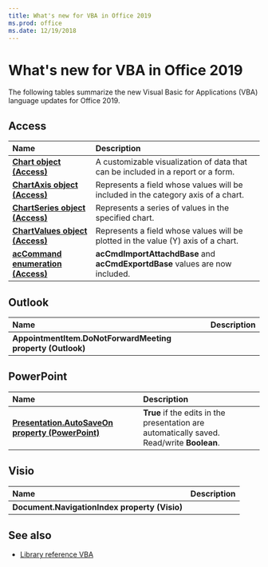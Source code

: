 ```yaml
---
title: What's new for VBA in Office 2019
ms.prod: office
ms.date: 12/19/2018
---
```


# What's new for VBA in Office 2019

<!--From Elizabeth 12/18/18 - There are actually a whole bunch of items that need to get added but some of the hosts teams don’t have the resources to add the docs. I decided to start with what I had: confirmed items that are doc’d, confirmed items that should be doc’d. I’m not in a hurry to add it to the TOC, and I have a task that we should update the various hosts articles that reference the “What’s in Office 2016” article to instead reference the 2019 one. That’ll probably be next month though as I’m going on vacation later this week. Instructions: push live, but do not add to TOC yet.-->

The following tables summarize the new Visual Basic for Applications (VBA) language updates for Office 2019.

## Access

|Name|Description|
|:-----|:-----|
|**[Chart object (Access)](../../api/access.chart.md)** | A customizable visualization of data that can be included in a report or a form.|
|**[ChartAxis object (Access)](../../api/access.chartaxis.md)** | Represents a field whose values will be included in the category axis of a chart.|
|**[ChartSeries object (Access)](../../api/access.chartseries.md)** | Represents a series of values in the specified chart.|
|**[ChartValues object (Access)](../../api/access.chartvalues.md)** | Represents a field whose values will be plotted in the value (Y) axis of a chart.|
|**[acCommand enumeration (Access)](../../api/access.accommand.md)** | **acCmdImportAttachdBase** and **acCmdExportdBase** values are now included.|

## Outlook

|Name|Description|
|:-----|:-----|
|**AppointmentItem.DoNotForwardMeeting property (Outlook)**||

## PowerPoint

|Name|Description|
|:-----|:-----|
|**[Presentation.AutoSaveOn property (PowerPoint)](../../api/powerpoint.presentation.autosaveon.md)** | **True** if the edits in the presentation are automatically saved. Read/write **Boolean**.|

## Visio

|Name|Description|
|:-----|:-----|
|**Document.NavigationIndex property (Visio)**||

## See also

- [Library reference VBA](../../api/overview/library-reference.md)